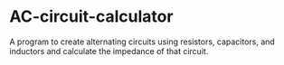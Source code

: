 # AC-circuit-calculator
A program to create alternating circuits using resistors, capacitors, and inductors and calculate the impedance of that circuit.
